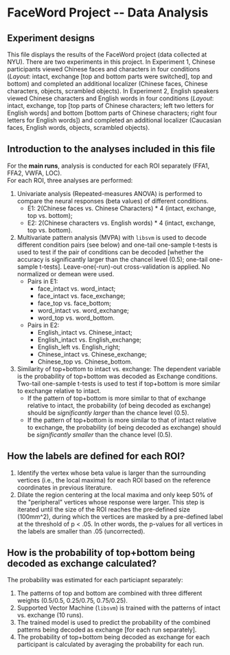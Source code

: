 # FaceWord Project -- Data Analysis

## Experiment designs
This file displays the results of the FaceWord project (data collected at NYU). There are two experiments in this project. In Experiment 1, Chinese participants viewed Chinese faces and characters in four conditions (*Layout*: intact, exchange [top and bottom parts were switched], top and bottom) and completed an additional localizer (Chinese faces, Chinese characters, objects, scrambled objects). In Experiment 2, English speakers viewed Chinese characters and English words in four conditions (*Layout*: intact, exchange, top [top parts of Chinese characters; left two letters for English words] and bottom [bottom parts of Chinese characters; right four letters for English words]) and completed an additional localizer (Caucasian faces, English words, objects, scrambled objects).

## Introduction to the analyses included in this file
For the **main runs**, analysis is conducted for each ROI separately (FFA1, FFA2, VWFA, LOC).   
For each ROI, three analyses are performed: 

1. Univariate analysis (Repeated-measures ANOVA) is performed to compare the neural responses (beta values) of different conditions.
    + E1: 2(Chinese faces vs. Chinese Characters) * 4 (intact, exchange, top vs. bottom); 
    + E2: 2(Chinese characters vs. English words) * 4 (intact, exchange, top vs. bottom).
2. Multivariate pattern analysis (MVPA) with `libsvm` is used to decode different condition pairs (see below) and one-tail one-sample t-tests is used to test if the pair of conditions can be decoded [whether the accuracy is significantly larger than the chancel level (0.5); one-tail one-sample t-tests]. Leave-one(-run)-out cross-validation is applied. No normalized or demean were used.
    + Pairs in E1: 
        + face_intact vs. word_intact;
        + face_intact vs. face_exchange;
        + face_top vs. face_bottom;
        + word_intact vs. word_exchange;
        + word_top vs. word_bottom.
    + Pairs in E2:
        + English_intact vs. Chinese_intact;
        + English_intact vs. English_exchange;
        + English_left vs. English_right;
        + Chinese_intact vs. Chinese_exchange;
        + Chinese_top vs. Chinese_bottom.
3. Similarity of top+bottom to intact vs. exchange: The dependent variable is the probability of top+bottom was decoded as Exchange conditions. Two-tail one-sample t-tests is used to test if top+bottom is more similar to exchange relative to intact.
    + If the pattern of top+bottom is more similar to that of exchange relative to intact, the probability (of being decoded as exchange) should be *significantly larger* than the chance level (0.5).
    + If the pattern of top+bottom is more similar to that of intact relative to exchange, the probability (of being decoded as exchange) should be *significantly smaller* than the chance level (0.5).
    
## How the labels are defined for each ROI?
1. Identify the vertex whose beta value is larger than the surrounding vertices (i.e., the local maxima) for each ROI based on the reference coordinates in previous literature.
2. Dilate the region centering at the local maxima and only keep 50% of the "peripheral" vertices whose response were larger. This step is iterated until the size of the ROI reaches the pre-defined size (100mm^2), during which the vertices are masked by a pre-defined label at the threshold of p < .05. In other words, the p-values for all vertices in the labels are smaller than .05 (uncorrected).

## How is the probability of top+bottom being decoded as exchange calculated?
The probability was estimated for each particiapnt separately:

1. The patterns of top and bottom are combined with three different weights (0.5/0.5, 0.25/0.75, 0.75/0.25).
2. Supported Vector Machine (`libsvm`) is trained with the patterns of intact vs. exchange (10 runs).
3. The trained model is used to predict the probability of the combined patterns being decoded as exchange [for each run separately]. 
4. The probability of top+bottom being decoded as exchange for each participant is calculated by averaging the probability for each run.
